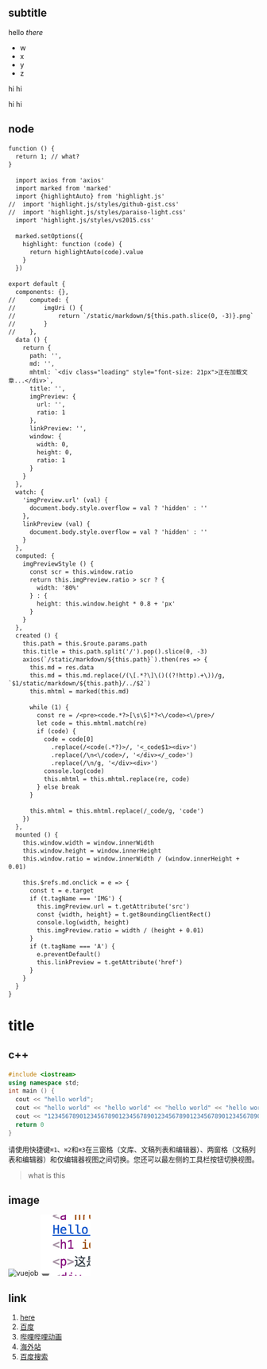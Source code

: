 ## subtitle

hello *there*
  * w
  * x
  * y
  * z

hi
hi



hi
hi

## node
```node
function () {
  return 1; // what?
}

  import axios from 'axios'
  import marked from 'marked'
  import {highlightAuto} from 'highlight.js'
//  import 'highlight.js/styles/github-gist.css'
//  import 'highlight.js/styles/paraiso-light.css'
  import 'highlight.js/styles/vs2015.css'

  marked.setOptions({
    highlight: function (code) {
      return highlightAuto(code).value
    }
  })

export default {
  components: {},
//    computed: {
//        imgUri () {
//            return `/static/markdown/${this.path.slice(0, -3)}.png`
//        }
//    },
  data () {
    return {
      path: '',
      md: '',
      mhtml: `<div class="loading" style="font-size: 21px">正在加载文章...</div>`,
      title: '',
      imgPreview: {
        url: '',
        ratio: 1
      },
      linkPreview: '',
      window: {
        width: 0,
        height: 0,
        ratio: 1
      }
    }
  },
  watch: {
    'imgPreview.url' (val) {
      document.body.style.overflow = val ? 'hidden' : ''
    },
    linkPreview (val) {
      document.body.style.overflow = val ? 'hidden' : ''
    }
  },
  computed: {
    imgPreviewStyle () {
      const scr = this.window.ratio
      return this.imgPreview.ratio > scr ? {
        width: '80%'
      } : {
        height: this.window.height * 0.8 + 'px'
      }
    }
  },
  created () {
    this.path = this.$route.params.path
    this.title = this.path.split('/').pop().slice(0, -3)
    axios(`/static/markdown/${this.path}`).then(res => {
      this.md = res.data
      this.md = this.md.replace(/(\[.*?\]\()((?!http).+\))/g, `$1/static/markdown/${this.path}/../$2`)
      this.mhtml = marked(this.md)

      while (1) {
        const re = /<pre><code.*?>[\s\S]*?<\/code><\/pre>/
        let code = this.mhtml.match(re)
        if (code) {
          code = code[0]
            .replace(/<code(.*?)>/, '<_code$1><div>')
            .replace(/\n<\/code>/, '</div></_code>')
            .replace(/\n/g, '</div><div>')
          console.log(code)
          this.mhtml = this.mhtml.replace(re, code)
        } else break
      }

      this.mhtml = this.mhtml.replace(/_code/g, 'code')
    })
  },
  mounted () {
    this.window.width = window.innerWidth
    this.window.height = window.innerHeight
    this.window.ratio = window.innerWidth / (window.innerHeight + 0.01)

    this.$refs.md.onclick = e => {
      const t = e.target
      if (t.tagName === 'IMG') {
        this.imgPreview.url = t.getAttribute('src')
        const {width, height} = t.getBoundingClientRect()
        console.log(width, height)
        this.imgPreview.ratio = width / (height + 0.01)
      }
      if (t.tagName === 'A') {
        e.preventDefault()
        this.linkPreview = t.getAttribute('href')
      }
    }
  }
}
```
# title

## c++
```c++
#include <iostream>
using namespace std;
int main () {
  cout << "hello world";
  cout << "hello world" << "hello world" << "hello world" << "hello world" << "hello world" << "hello world" << "hello world" << "hello world" << "hello world" << "hello world";
  cout << "1234567890123456789012345678901234567890123456789012345678901234567890123456789012345678901234567890123456789012345678901234567890";
  return 0
}
```

请使用快捷键`⌘1`、`⌘2`和`⌘3`在三窗格（文库、文稿列表和编辑器）、两窗格（文稿列表和编辑器）和仅编辑器视图之间切换。您还可以最左侧的工具栏按钮切换视图。


>what is this

## image
![vuejob](https://zh.nuxtjs.org/vuejobs.png)
![_here](scr.png)

## link
1. [here](scr.png)
2. [百度](https://www.baidu.com)
3. [哔哩哔哩动画](https://www.bilibili.com)
4. [海外站](https://www.webnovel.com)
5. [百度搜索](https://www.baidu.com/s?ie=utf-8&f=8&rsv_bp=1&rsv_idx=1&tn=baidu&wd=window.scrollTo&oq=scss%2520media&rsv_pq=f173df2800000244&rsv_t=a5f1oqa0saaM%2FvqQSE%2FFzKILI2QLY%2BydYOHaJycFZ4SgnH7xSfI7zWMVMuo&rqlang=cn&rsv_enter=1&inputT=435&rsv_sug3=10&rsv_sug2=0&rsv_sug4=461)
